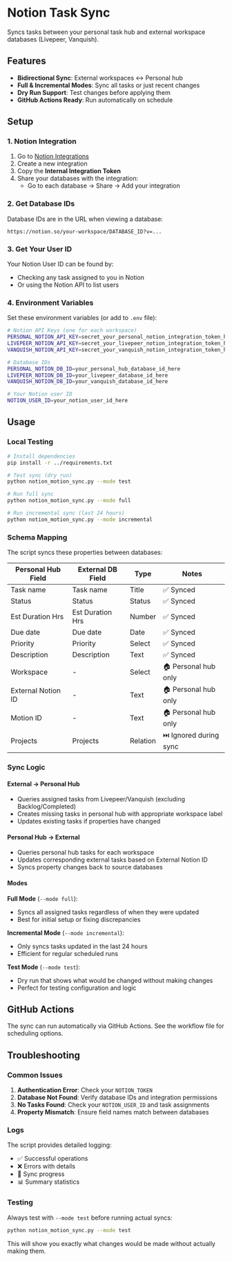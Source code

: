 # Notion Task Sync

Syncs tasks between your personal task hub and external workspace databases (Livepeer, Vanquish).

## Features

- **Bidirectional Sync**: External workspaces ↔ Personal hub
- **Full & Incremental Modes**: Sync all tasks or just recent changes
- **Dry Run Support**: Test changes before applying them
- **GitHub Actions Ready**: Run automatically on schedule

## Setup

### 1. Notion Integration

1. Go to [Notion Integrations](https://www.notion.so/my-integrations)
2. Create a new integration
3. Copy the **Internal Integration Token**
4. Share your databases with the integration:
   - Go to each database → Share → Add your integration

### 2. Get Database IDs

Database IDs are in the URL when viewing a database:
```
https://notion.so/your-workspace/DATABASE_ID?v=...
```

### 3. Get Your User ID

Your Notion User ID can be found by:
- Checking any task assigned to you in Notion
- Or using the Notion API to list users

### 4. Environment Variables

Set these environment variables (or add to `.env` file):

```bash
# Notion API Keys (one for each workspace)
PERSONAL_NOTION_API_KEY=secret_your_personal_notion_integration_token_here
LIVEPEER_NOTION_API_KEY=secret_your_livepeer_notion_integration_token_here
VANQUISH_NOTION_API_KEY=secret_your_vanquish_notion_integration_token_here

# Database IDs
PERSONAL_NOTION_DB_ID=your_personal_hub_database_id_here
LIVEPEER_NOTION_DB_ID=your_livepeer_database_id_here
VANQUISH_NOTION_DB_ID=your_vanquish_database_id_here

# Your Notion user ID
NOTION_USER_ID=your_notion_user_id_here
```

## Usage

### Local Testing

```bash
# Install dependencies
pip install -r ../requirements.txt

# Test sync (dry run)
python notion_motion_sync.py --mode test

# Run full sync
python notion_motion_sync.py --mode full

# Run incremental sync (last 24 hours)
python notion_motion_sync.py --mode incremental
```

### Schema Mapping

The script syncs these properties between databases:

| Personal Hub Field | External DB Field | Type | Notes |
|-------------------|-------------------|------|-------|
| Task name | Task name | Title | ✅ Synced |
| Status | Status | Status | ✅ Synced |
| Est Duration Hrs | Est Duration Hrs | Number | ✅ Synced |
| Due date | Due date | Date | ✅ Synced |
| Priority | Priority | Select | ✅ Synced |
| Description | Description | Text | ✅ Synced |
| Workspace | - | Select | 🏠 Personal hub only |
| External Notion ID | - | Text | 🏠 Personal hub only |
| Motion ID | - | Text | 🏠 Personal hub only |
| Projects | Projects | Relation | ⏭️ Ignored during sync |

### Sync Logic

#### External → Personal Hub
- Queries assigned tasks from Livepeer/Vanquish (excluding Backlog/Completed)
- Creates missing tasks in personal hub with appropriate workspace label
- Updates existing tasks if properties have changed

#### Personal Hub → External
- Queries personal hub tasks for each workspace
- Updates corresponding external tasks based on External Notion ID
- Syncs property changes back to source databases

#### Modes

**Full Mode** (`--mode full`):
- Syncs all assigned tasks regardless of when they were updated
- Best for initial setup or fixing discrepancies

**Incremental Mode** (`--mode incremental`):
- Only syncs tasks updated in the last 24 hours
- Efficient for regular scheduled runs

**Test Mode** (`--mode test`):
- Dry run that shows what would be changed without making changes
- Perfect for testing configuration and logic

## GitHub Actions

The sync can run automatically via GitHub Actions. See the workflow file for scheduling options.

## Troubleshooting

### Common Issues

1. **Authentication Error**: Check your `NOTION_TOKEN`
2. **Database Not Found**: Verify database IDs and integration permissions
3. **No Tasks Found**: Check your `NOTION_USER_ID` and task assignments
4. **Property Mismatch**: Ensure field names match between databases

### Logs

The script provides detailed logging:
- ✅ Successful operations
- ❌ Errors with details
- 🔄 Sync progress
- 📊 Summary statistics

### Testing

Always test with `--mode test` before running actual syncs:

```bash
python notion_motion_sync.py --mode test
```

This will show you exactly what changes would be made without actually making them.
